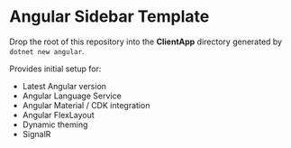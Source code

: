 # Angular Sidebar Template

Drop the root of this repository into the **ClientApp** directory generated by `dotnet new angular`.

Provides initial setup for:
* Latest Angular version
* Angular Language Service
* Angular Material / CDK integration
* Angular FlexLayout
* Dynamic theming
* SignalR
